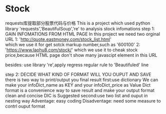 # Stock
requests库提取部分股票代码与价格
This is a project which used python library 'requests','BeautifulSoup','re' to analysis stock infomations
step 1:
GAIN INFOMATIONS FROM HTML PAGE
In this project we need two orginal URL
1:  'http://quote.eastmoney.com/stock_list.html'  
    which we use it for get sotck markup number,such as '600100'
2:  'https://www.laohu8.com/stock/'
    which we use it to cheak stock price,because HTML page don't show many javascipt element in this URL
    
besides:
  use library 're',apply regress regular rule to 'Beautifuled' line
    
step 2:
DECIDE WHAT KIND OF FORMAT WILL YOU OUPUT AND SAVE
  there is two way to print/output you final result
  first:use dictionary
    We can make your infoDict_name as KEY and your infoDict_price as Value
    Dict format is a convenience way to save result and make your output format clean and concise 
    DIC is Suggested
  second:use two list and ouput in nesting way
  Adventage: easy coding
  Disadventage: need some measure to contrl ouput format

    

 
